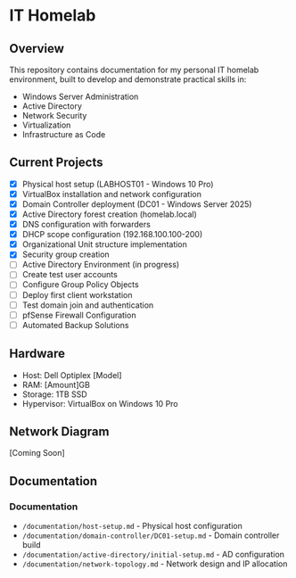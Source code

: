 # IT Homelab

## Overview
This repository contains documentation for my personal IT homelab environment, built to develop and demonstrate practical skills in:
- Windows Server Administration
- Active Directory
- Network Security
- Virtualization
- Infrastructure as Code

## Current Projects
- [x] Physical host setup (LABHOST01 - Windows 10 Pro)
- [x] VirtualBox installation and network configuration  
- [x] Domain Controller deployment (DC01 - Windows Server 2025)
- [x] Active Directory forest creation (homelab.local)
- [x] DNS configuration with forwarders
- [x] DHCP scope configuration (192.168.100.100-200)
- [x] Organizational Unit structure implementation
- [x] Security group creation
- [ ] Active Directory Environment (in progress)
- [ ] Create test user accounts
- [ ] Configure Group Policy Objects
- [ ] Deploy first client workstation
- [ ] Test domain join and authentication
- [ ] pfSense Firewall Configuration  
- [ ] Automated Backup Solutions

## Hardware
- Host: Dell Optiplex [Model]
- RAM: [Amount]GB
- Storage: 1TB SSD
- Hypervisor: VirtualBox on Windows 10 Pro

## Network Diagram
[Coming Soon]

## Documentation
### Documentation
- `/documentation/host-setup.md` - Physical host configuration
- `/documentation/domain-controller/DC01-setup.md` - Domain controller build
- `/documentation/active-directory/initial-setup.md` - AD configuration
- `/documentation/network-topology.md` - Network design and IP allocation
